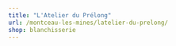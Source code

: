 ```yaml
---
title: "L'Atelier du Prélong"
url: /montceau-les-mines/latelier-du-prelong/
shop: blanchisserie
---
```

